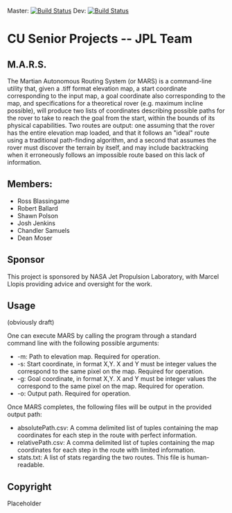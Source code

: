 Master: [![Build Status](https://travis-ci.org/RossBlassingame/JPL-CUSeniorProjects.svg?branch=master)](https://travis-ci.org/RossBlassingame/JPL-CUSeniorProjects)
Dev: [![Build Status](https://travis-ci.org/RossBlassingame/JPL-CUSeniorProjects.svg?branch=dev)](https://travis-ci.org/RossBlassingame/JPL-CUSeniorProjects)

# CU Senior Projects -- JPL Team

## M.A.R.S.
The Martian Autonomous Routing System (or MARS) is a command-line utility that, given a .tiff format elevation map, a start coordinate corresponding to the input map, a goal coordinate also corresponding to the map, and specifications for a theoretical rover (e.g. maximum incline possible), will produce two lists of coordinates describing possible paths for the rover to take to reach the goal from the start, within the bounds of its physical capabilities. Two routes are output: one assuming that the rover has the entire elevation map loaded, and that it follows an "ideal" route using a traditional path-finding algorithm, and a second that assumes the rover must discover the terrain by itself, and may include backtracking when it erroneously follows an impossible route based on this lack of information.

## Members:
 - Ross Blassingame
 - Robert Ballard
 - Shawn Polson
 - Josh Jenkins
 - Chandler Samuels
 - Dean Moser
 
## Sponsor
This project is sponsored by NASA Jet Propulsion Laboratory, with Marcel Llopis providing advice and oversight for the work.

## Usage
(obviously draft)

One can execute MARS by calling the program through a standard command line with the following possible arguments:

 - -m: Path to elevation map. Required for operation.
 - -s: Start coordinate, in format X,Y. X and Y must be integer values the correspond to the same pixel on the map. Required for operation.
 - -g: Goal coordinate, in format X,Y. X and Y must be integer values the correspond to the same pixel on the map. Required for operation.
 - -o: Output path. Required for operation.

Once MARS completes, the following files will be output in the provided output path:

 - absolutePath.csv: A comma delimited list of tuples containing the map coordinates for each step in the route with perfect information.
 - relativePath.csv: A comma delimited list of tuples containing the map coordinates for each step in the route with limited information.
 - stats.txt: A list of stats regarding the two routes. This file is human-readable.

## Copyright
Placeholder
